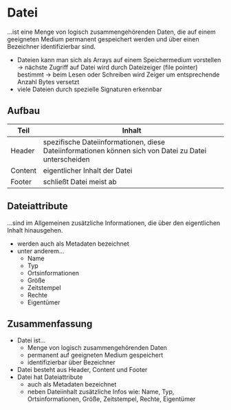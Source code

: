 # Datei

...ist eine Menge von logisch zusammengehörenden  Daten, die auf einem geeigneten Medium permanent gespeichert werden und über einen Bezeichner identifizierbar sind.

- Dateien kann man sich als Arrays auf einem Speichermedium vorstellen
  -> nächste Zugriff auf Datei wird durch Dateizeiger (file pointer) bestimmt
  -> beim Lesen oder Schreiben wird Zeiger um entsprechende Anzahl Bytes versetzt
- viele Dateien durch spezielle Signaturen erkennbar

## Aufbau

| Teil    | Inhalt                                                                                                |
|---------|-------------------------------------------------------------------------------------------------------|
| Header  | spezifische Dateiinformationen, diese Dateiinformationen können sich von Datei zu Datei unterscheiden |
| Content | eigentlicher Inhalt der Datei                                                                         |
| Footer  | schließt Datei meist ab                                                                               |

## Dateiattribute

...sind im Allgemeinen zusätzliche Informationen, die über den eigentlichen Inhalt hinausgehen.

- werden auch als Metadaten bezeichnet
- unter anderem...
  - Name
  - Typ
  - Ortsinformationen
  - Größe
  - Zeitstempel
  - Rechte
  - Eigentümer

## Zusammenfassung

- Datei ist...
  - Menge von logisch zusammengehörenden Daten
  - permanent auf geeigneten Medium gespeichert
  - identifizierbar über Bezeichner
- Datei besteht aus Header, Content und Footer
- Datei hat Dateiattribute
  - auch als Metadaten bezeichnet
  - neben Dateiinhalt zusätzliche Infos wie: Name, Typ, Ortsinformationen, Größe, Zeitstempel, Rechte, Eigentümer
